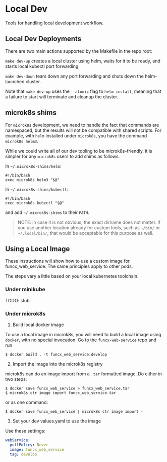 # Local Dev

Tools for handling local development workflow.

## Local Dev Deployments

There are two main actions supported by the Makefile in the repo root:

`make dev-up` creates a local cluster using helm, waits for it to be ready, and
starts local kubectl port forwarding.

`make dev-down` tears down any port forwarding and shuts down the helm-launched
cluster.

Note that `make dev-up` uses the `--atomic` flag to `helm install`, meaning
that a failure to start will terminate and cleanup the cluster.

## microk8s shims

For `microk8s` development, we need to handle the fact that commands are
namespaced, but the results will not be compatible with shared scripts.
For example, with `helm` installed under `microk8s`, you have the command
`microk8s helm3`.

While we could write all of our dev tooling to be microk8s-friendly, it is
simpler for any `microk8s` users to add shims as follows.

In `~/.microk8s-shims/helm`:
```
#!/bin/bash
exec microk8s helm3 "$@"
```

In `~/.microk8s-shims/kubectl`:
```
#!/bin/bash
exec microk8s kubectl "$@"
```

and add `~/.microk8s-shims` to their `PATH`.

> NOTE: in case it is not obvious, the exact dirname does not matter. If you
> use another location already for custom tools, such as `~/bin/` or
> `~/.local/bin/`, that would be acceptable for this purpose as well.

## Using a Local Image

These instructions will show how to use a custom image for funcx_web_service.
The same principles apply to other pods.

The steps vary a little based on your local kubernetes toolchain.

### Under minikube

TODO: stub

### Under microk8s

1. Build local docker image

To use a local image in microk8s, you will need to build a local image using
`docker`, with no special invocation. Go to the `funcx-web-service` repo and run

    $ docker build . -t funcx_web_service:develop

2. Import the image into the microk8s registry

microk8s can do an image import from a `.tar` formatted image. Do either in two
steps:

    $ docker save funcx_web_service > funcx_web_service.tar
    $ microk8s ctr image import funcx_web_service.tar

or as one command:

    $ docker save funcx_web_service | microk8s ctr image import -

3. Set your dev values.yaml to use the image

Use these settings:

```yaml
webService:
  pullPolicy: Never
  image: funcx_web_service
  tag: develop
```
